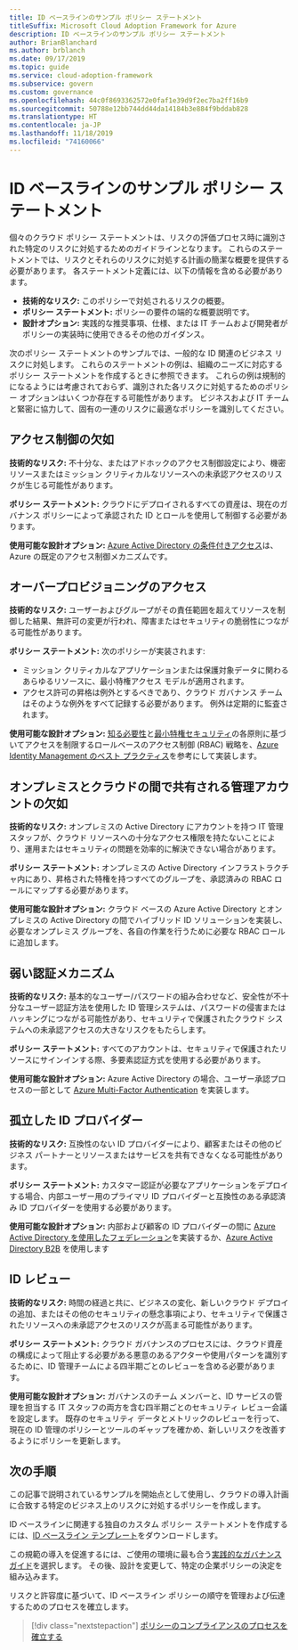 ```yaml
---
title: ID ベースラインのサンプル ポリシー ステートメント
titleSuffix: Microsoft Cloud Adoption Framework for Azure
description: ID ベースラインのサンプル ポリシー ステートメント
author: BrianBlanchard
ms.author: brblanch
ms.date: 09/17/2019
ms.topic: guide
ms.service: cloud-adoption-framework
ms.subservice: govern
ms.custom: governance
ms.openlocfilehash: 44c0f8693362572e0faf1e39d9f2ec7ba2ff16b9
ms.sourcegitcommit: 50788e12bb744dd44da14184b3e884f9bddab828
ms.translationtype: HT
ms.contentlocale: ja-JP
ms.lasthandoff: 11/18/2019
ms.locfileid: "74160066"
---
```

# <a name="identity-baseline-sample-policy-statements"></a>ID ベースラインのサンプル ポリシー ステートメント

個々のクラウド ポリシー ステートメントは、リスクの評価プロセス時に識別された特定のリスクに対処するためのガイドラインとなります。 これらのステートメントでは、リスクとそれらのリスクに対処する計画の簡潔な概要を提供する必要があります。 各ステートメント定義には、以下の情報を含める必要があります。

- **技術的なリスク:** このポリシーで対処されるリスクの概要。
- **ポリシー ステートメント:** ポリシーの要件の端的な概要説明です。
- **設計オプション:** 実践的な推奨事項、仕様、または IT チームおよび開発者がポリシーの実装時に使用できるその他のガイダンス。

次のポリシー ステートメントのサンプルでは、一般的な ID 関連のビジネス リスクに対処します。 これらのステートメントの例は、組織のニーズに対応するポリシー ステートメントを作成するときに参照できます。 これらの例は規制的になるようには考慮されておらず、識別された各リスクに対処するためのポリシー オプションはいくつか存在する可能性があります。 ビジネスおよび IT チームと緊密に協力して、固有の一連のリスクに最適なポリシーを識別してください。

## <a name="lack-of-access-controls"></a>アクセス制御の欠如

**技術的なリスク:** 不十分な、またはアドホックのアクセス制御設定により、機密リソースまたはミッション クリティカルなリソースへの未承認アクセスのリスクが生じる可能性があります。

**ポリシー ステートメント:** クラウドにデプロイされるすべての資産は、現在のガバナンス ポリシーによって承認された ID とロールを使用して制御する必要があります。

**使用可能な設計オプション:** [Azure Active Directory の条件付きアクセス](https://docs.microsoft.com/azure/active-directory/conditional-access/overview)は、Azure の既定のアクセス制御メカニズムです。

## <a name="overprovisioned-access"></a>オーバープロビジョニングのアクセス

**技術的なリスク:** ユーザーおよびグループがその責任範囲を超えてリソースを制御した結果、無許可の変更が行われ、障害またはセキュリティの脆弱性につながる可能性があります。

**ポリシー ステートメント:** 次のポリシーが実装されます:

- ミッション クリティカルなアプリケーションまたは保護対象データに関わるあらゆるリソースに、最小特権アクセス モデルが適用されます。
- アクセス許可の昇格は例外とするべきであり、クラウド ガバナンス チームはそのような例外をすべて記録する必要があります。 例外は定期的に監査されます。

**使用可能な設計オプション:** [知る必要性](https://wikipedia.org/wiki/Need_to_know)と[最小特権セキュリティ](https://wikipedia.org/wiki/Principle_of_least_privilege)の各原則に基づいてアクセスを制限するロールベースのアクセス制御 (RBAC) 戦略を、[Azure Identity Management のベスト プラクティス](https://docs.microsoft.com/azure/security/azure-security-identity-management-best-practices)を参考にして実装します。

## <a name="lack-of-shared-management-accounts-between-on-premises-and-the-cloud"></a>オンプレミスとクラウドの間で共有される管理アカウントの欠如

**技術的なリスク:** オンプレミスの Active Directory にアカウントを持つ IT 管理スタッフが、クラウド リソースへの十分なアクセス権限を持たないことにより、運用またはセキュリティの問題を効率的に解決できない場合があります。

**ポリシー ステートメント:** オンプレミスの Active Directory インフラストラクチャ内にあり、昇格された特権を持つすべてのグループを、承認済みの RBAC ロールにマップする必要があります。

**使用可能な設計オプション:** クラウド ベースの Azure Active Directory とオンプレミスの Active Directory の間でハイブリッド ID ソリューションを実装し、必要なオンプレミス グループを、各自の作業を行うために必要な RBAC ロールに追加します。

## <a name="weak-authentication-mechanisms"></a>弱い認証メカニズム

**技術的なリスク:** 基本的なユーザー/パスワードの組み合わせなど、安全性が不十分なユーザー認証方法を使用した ID 管理システムは、パスワードの侵害またはハッキングにつながる可能性があり、セキュリティで保護されたクラウド システムへの未承認アクセスの大きなリスクをもたらします。

**ポリシー ステートメント:** すべてのアカウントは、セキュリティで保護されたリソースにサインインする際、多要素認証方式を使用する必要があります。

**使用可能な設計オプション:** Azure Active Directory の場合、ユーザー承認プロセスの一部として [Azure Multi-Factor Authentication](https://docs.microsoft.com/azure/active-directory/authentication/concept-mfa-howitworks) を実装します。

## <a name="isolated-identity-providers"></a>孤立した ID プロバイダー

**技術的なリスク:** 互換性のない ID プロバイダーにより、顧客またはその他のビジネス パートナーとリソースまたはサービスを共有できなくなる可能性があります。

**ポリシー ステートメント:** カスタマー認証が必要なアプリケーションをデプロイする場合、内部ユーザー用のプライマリ ID プロバイダーと互換性のある承認済み ID プロバイダーを使用する必要があります。

**使用可能な設計オプション:** 内部および顧客の ID プロバイダーの間に [Azure Active Directory を使用したフェデレーション](https://docs.microsoft.com/azure/active-directory/hybrid/whatis-fed)を実装するか、[Azure Active Directory B2B](https://docs.microsoft.com/azure/active-directory/b2b/what-is-b2b) を使用します

## <a name="identity-reviews"></a>ID レビュー

**技術的なリスク:** 時間の経過と共に、ビジネスの変化、新しいクラウド デプロイの追加、またはその他のセキュリティの懸念事項により、セキュリティで保護されたリソースへの未承認アクセスのリスクが高まる可能性があります。

**ポリシー ステートメント:** クラウド ガバナンスのプロセスには、クラウド資産の構成によって阻止する必要がある悪意のあるアクターや使用パターンを識別するために、ID 管理チームによる四半期ごとのレビューを含める必要があります。

**使用可能な設計オプション:** ガバナンスのチーム メンバーと、ID サービスの管理を担当する IT スタッフの両方を含む四半期ごとのセキュリティ レビュー会議を設定します。 既存のセキュリティ データとメトリックのレビューを行って、現在の ID 管理のポリシーとツールのギャップを確かめ、新しいリスクを改善するようにポリシーを更新します。

## <a name="next-steps"></a>次の手順

この記事で説明されているサンプルを開始点として使用し、クラウドの導入計画に合致する特定のビジネス上のリスクに対処するポリシーを作成します。

ID ベースラインに関連する独自のカスタム ポリシー ステートメントを作成するには、[ID ベースライン テンプレート](./template.md)をダウンロードします。

この規範の導入を促進するには、ご使用の環境に最も合う[実践的なガバナンス ガイド](../guides/index.md)を選択します。 その後、設計を変更して、特定の企業ポリシーの決定を組み込みます。

リスクと許容度に基づいて、ID ベースライン ポリシーの順守を管理および伝達するためのプロセスを確立します。

> [!div class="nextstepaction"]
> [ポリシーのコンプライアンスのプロセスを確立する](./compliance-processes.md)
